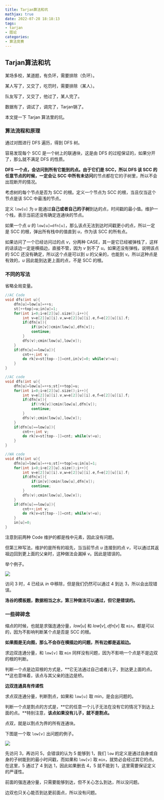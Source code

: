 ```yaml
---
title: Tarjan算法和坑
mathjax: true
date: 2022-07-28 18:18:13
tags:
- tarjan
- 图论
categories:
- 算法竞赛
---
```


## Tarjan算法和坑

某场多校，某道题，有负环，需要排除（负环）。

某人写了，又交了，吃罚时，需要排除（某人）。

队友写了，又交了，他过了，某人完了。

数据有了，调试了，调完了，Tarjan锅了。

本文提一下 Tarjan 算法里的坑。

### 算法流程和原理

通过对图进行 DFS 遍历，得到 DFS 树。

容易发现每个 SCC 是一个树上的联通块，这是由 DFS 的过程保证的，如果分开了，那么就不满足 DFS 的性质。

**DFS 一个点，会访问到所有它能到的点。**由于它们是 SCC，所以 DFS 该 SCC 的任意节点的时候，一定会让 SCC 中所有**未访问**的节点都在它的子树里，所以不会出现断开的情况。

考虑树的每个节点是否为 SCC 的根。定义一个节点为 SCC 的根，当且仅当这个节点是该 SCC 中最浅的节点。

定义 `low[u]` 为 $u$ 能通过**自己或者自己的子树**到达的点，时间戳的最小值。维护一个栈，表示当前还没有确定连通块的节点。

如果一个点 $u$ 的 `low[u]=dfn[u]`，那么该点无法到达时间戳更小的点，所以一定是 SCC 的根，弹出所有栈中的值直到 $u$，作为该 SCC 的所有点。

如果访问了一个已经访问过的点 $v$，分两种 CASE，其一是它已经被弹栈了，这样的话该边一定是横插边，直接不管，因为 $v$ 到不了 $u$。如果还没有弹栈，说明该点的 SCC 还没有确定，所以这个点是可以到 $u$ 的父亲的，也能到 $v$。所以这种点是有效的，$u$ 因此能到达更上面的点，不是 SCC 的根。

### 不同的写法

省略全局变量。

```cpp
//AC Code
void dfs(int u){
	dfn[u]=low[u]=++s;
	st[++top]=u;in[u]=1;
	for(int i=0;i<e[2][u].size();i++){
		int v=e[2][u][i].v,w=e[2][u][i].e,f=e[2][u][i].f;
		if(dfn[v]){
			if(in[v])cmin(low[u],dfn[v]);
			continue;
		}
		dfs(v);cmin(low[u],low[v]);
	}
	if(dfn[u]==low[u]){
		cnt++;int v;
		do rk[v=st[top--]]=cnt,in[v]=0; while(v!=u);
	}
}
```

```cpp
//AC code
void dfs(int u){
	dfn[u]=low[u]=++s;st[++top]=u;
	for(int i=0;i<e[2][u].size();i++){
		int v=e[2][u][i].v,w=e[2][u][i].e,f=e[2][u][i].f;
		if(dfn[v]){
			if(!rk[v])cmin(low[u],dfn[v]);
			continue;
		}
		dfs(v);cmin(low[u],low[v]);
	}
	if(dfn[u]==low[u]){
		cnt++;int v;
		do rk[v=st[top--]]=cnt; while(v!=u);
	}
}
```

```c++
//WA code
void dfs(int u){
	dfn[u]=low[u]=++s;st[++top]=u;in[u]=1;
	for(int i=0;i<e[2][u].size();i++){
		int v=e[2][u][i].v,w=e[2][u][i].e,f=e[2][u][i].f;
		if(dfn[v]){
			if(in[v])cmin(low[u],dfn[v]);
			continue;
		}
		dfs(v);cmin(low[u],low[v]);
	}
	if(dfn[u]==low[u]){
		cnt++;int v;
		do rk[v=st[top--]]=cnt; while(v!=u);
	}
	in[u]=0;
}
```

注意到前两种 Code 维护的都是栈中元素，因此没有问题。

但第三种写法，维护的是所有的祖先，当当前节点 $u$ 连接到的点 $v$，可以通过其返祖边回到更上面的父亲时，这种做法会漏掉 $v$。因此是错误的。

举个例子。

![](https://cdn.luogu.com.cn/upload/image_hosting/l17oe1cu.png)

访问 $3$ 时，$4$ 已经从 $in$ 中移除，但是我们仍然可以通过 $4$ 到达 $3$，所以会出现错误。

**洛谷的模板题，数据相当之水，第三种做法可以通过，但它是错误的。**

### 一些碎碎念

缩点的时候，也就是求强连通分量，$low[u]$ 和 $low[v],dfn[v]$ 取 `min`，都是可以的，因为不影响判断某个点是否是 SCC 的根。

**如果图是无向图，那么不会存在横插边的问题，所有边都是返祖边。**

求边双连通分量，和 `low[v]` 取 `min` 同样没有问题，因为不影响一个点是不是边双的根的判断。

判断一个点是边双根的方式是，**它无法通过自己或者儿子，到达更上面的点。**这也意味着，该点与其父亲的连边是桥。

**边双连通具有传递性**

求点双连通分量，判断割点，如果和 `low[u]` 取 min，是会出问题的。 

判断一个点是割点的方式是，**它的任意一个儿子无法在没有它的情况下到达上面的点。**特别注意，**该点如果没有儿子，就不是割点。**

点双，就是以割点为界的所有连通块。

下图是一个取 `low[v]` 出问题的例子。

![](https://cdn.luogu.com.cn/upload/image_hosting/8ptscypy.png)

先访问 $3$，再访问 $5$，会错误的认为 $5$ 能够到 $1$，我们 `low` 的定义是通过自身或自身的子树能到的最小时间戳，而如果和 `low[v]` 取 `min`，就势必会经过其它的点。在这里，$5$ 通过了 $4$ 到达 $1$，因此如果删去 $4$，$5$ 就不能到 $1$，这里需要保证定义的严谨性。

前面的强连通分量，只需要能够到达，但不关心怎么到达，所以没问题。

边双也只关心能否到达更前面点，所以没有问题。
